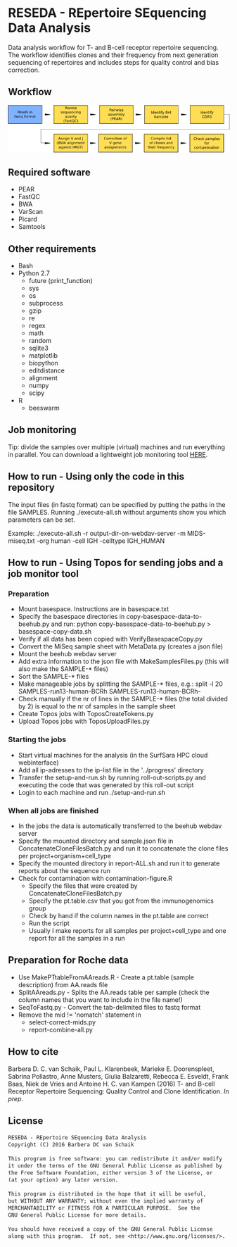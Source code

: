 # RESEDA - REpertoire SEquencing Data Analysis

Data analysis workflow for T- and B-cell receptor repertoire sequencing.
The workflow identifies clones and their frequency from next generation sequencing of repertoires and includes steps for quality control and bias correction.

## Workflow

![workflow](workflow.png)

## Required software

* PEAR
* FastQC
* BWA
* VarScan
* Picard
* Samtools

## Other requirements

* Bash
* Python 2.7
    * future (print_function)
    * sys
    * os
    * subprocess
    * gzip
    * re
    * regex
    * math
    * random
    * sqlite3
    * matplotlib
    * biopython
    * editdistance
    * alignment
    * numpy
    * scipy
* R
    * beeswarm

## Job monitoring

Tip: divide the samples over multiple (virtual) machines and run everything in parallel. You can download a lightweight job monitoring tool [HERE](https://bitbucket.org/barbera/progress).

## How to run - Using only the code in this repository

The input files (in fastq format) can be specified by putting the paths in the file SAMPLES. Running ./execute-all.sh without arguments show you which parameters can be set.

Example: ./execute-all.sh -r output-dir-on-webdav-server -m MIDS-miseq.txt -org human -cell IGH -celltype IGH_HUMAN

## How to run - Using Topos for sending jobs and a job monitor tool

### Preparation ###
* Mount basespace. Instructions are in basespace.txt
* Specify the basespace directories in copy-basespace-data-to-beehub.py and run: python copy-basespace-data-to-beehub.py > basespace-copy-data.sh
* Verify if all data has been copied with VerifyBasespaceCopy.py
* Convert the MiSeq sample sheet with MetaData.py (creates a json file)
* Mount the beehub webdav server
* Add extra information to the json file with MakeSamplesFiles.py (this will also make the SAMPLE-* files)
* Sort the SAMPLE-* files
* Make manageable jobs by splitting the SAMPLE-* files, e.g.: split -l 20 SAMPLES-run13-human-BCRh SAMPLES-run13-human-BCRh-
* Check manually if the nr of lines in the SAMPLE-* files (the total divided by 2) is equal to the nr of samples in the sample sheet
* Create Topos jobs with ToposCreateTokens.py
* Upload Topos jobs with ToposUploadFiles.py

### Starting the jobs ###
* Start virtual machines for the analysis (in the SurfSara HPC cloud webinterface)
* Add all ip-adresses to the ip-list file in the '../progress' directory
* Transfer the setup-and-run.sh by running roll-out-scripts.py and executing the code that was generated by this roll-out script
* Login to each machine and run ./setup-and-run.sh

### When all jobs are finished ###
* In the jobs the data is automatically transferred to the beehub webdav server
* Specify the mounted directory and sample.json file in ConcatenateCloneFilesBatch.py and run it to concatenate the clone files per project+organism+cell_type
* Specify the mounted directory in report-ALL.sh and run it to generate reports about the sequence run
* Check for contamination with contamination-figure.R
    * Specify the files that were created by ConcatenateCloneFilesBatch.py
    * Specify the pt.table.csv that you got from the immunogenomics group
    * Check by hand if the column names in the pt.table are correct
    * Run the script
    * Usually I make reports for all samples per project+cell_type and one report for all the samples in a run

## Preparation for Roche data ##
* Use MakePTtableFromAAreads.R - Create a pt.table (sample description) from AA.reads file
* SplitAAreads.py - Splits the AA.reads table per sample (check the column names that you want to include in the file name!)
* SeqToFastq.py - Convert the tab-delimited files to fastq format
* Remove the mid != 'nomatch' statement in
    * select-correct-mids.py
    * report-combine-all.py

## How to cite

Barbera D. C. van Schaik, Paul L. Klarenbeek, Marieke E. Doorenspleet, Sabrina Pollastro, Anne Musters, Giulia Balzaretti, Rebecca E. Esveldt, Frank Baas, Niek de Vries and Antoine H. C. van Kampen (2016) T- and B-cell Receptor Repertoire Sequencing: Quality Control and Clone Identification. _In prep_.

## License
```
RESEDA - REpertoire SEquencing Data Analysis
Copyright (C) 2016 Barbera DC van Schaik

This program is free software: you can redistribute it and/or modify
it under the terms of the GNU General Public License as published by
the Free Software Foundation, either version 3 of the License, or
(at your option) any later version.

This program is distributed in the hope that it will be useful,
but WITHOUT ANY WARRANTY; without even the implied warranty of
MERCHANTABILITY or FITNESS FOR A PARTICULAR PURPOSE.  See the
GNU General Public License for more details.

You should have received a copy of the GNU General Public License
along with this program.  If not, see <http://www.gnu.org/licenses/>.
```